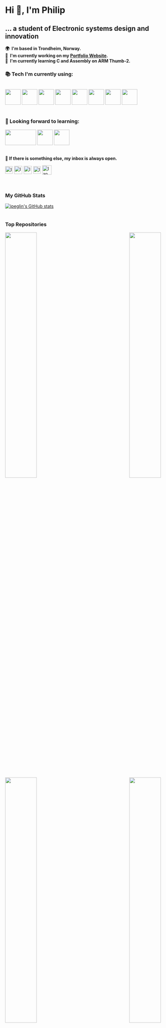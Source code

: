 **Hi 👋, I'm Philip**
=================================

**... a student of Electronic systems design and innovation**
---------------------------------------------------------

**🌍  I'm based in Trondheim, Norway.**
<br>
**🚀  I'm currently working on my [Portfolio Website](https://ipeglin.no).**
<br>
**🧠  I'm currently learning C and Assembly on ARM Thumb-2.**
### **📚 Tech I'm currently using:**
<br>
<code><a href="https://www.typescriptlang.org/" target="_blank"><img height="50" src="https://www.vectorlogo.zone/logos/typescriptlang/typescriptlang-ar21.svg"></a></code>
<code><a href="https://www.python.org/" target="_blank"><img height="50" src="https://www.vectorlogo.zone/logos/python/python-ar21.svg"></a></code>
<code><a href="https://cplusplus.com/" target="_blank"><img height="50" src="https://raw.githubusercontent.com/uiwjs/file-icons/master/icon/cpp.svg"></a></code>
<code><a href="https://vuejs.org/" target="_blank"><img height="50" src="https://www.vectorlogo.zone/logos/vuejs/vuejs-ar21.svg"></a></code>
<code><a href="https://reactjs.org/" target="_blank"><img height="50" src="https://www.vectorlogo.zone/logos/reactjs/reactjs-ar21.svg"></a></code>
<code><a href="https://expressjs.com/" target="_blank"><img height="50" src="https://www.vectorlogo.zone/logos/expressjs/expressjs-ar21.svg"></a></code>
<code><a href="https://git-scm.com/" target="_blank"><img height="50" src="https://www.vectorlogo.zone/logos/git-scm/git-scm-ar21.svg"></a></code>
<code><a href="https://www.json.org/" target="_blank"><img height="50" src="https://www.vectorlogo.zone/logos/json/json-ar21.svg"></a></code>
<br>
<br>

### **🔬 Looking forward to learning:**
<code><a href="https://svelte.dev/" target="_blank"><img height="50" width="100" src="https://raw.githubusercontent.com/get-icon/geticon/master/icons/svelte.svg"></a></code>
<code><a href="https://www.lua.org/" target="_blank"><img height="50" src="https://www.vectorlogo.zone/logos/lua/lua-ar21.svg"></a></code>
<code><a href="https://www.rust-lang.org/" target="_blank"><img height="50" src="https://www.vectorlogo.zone/logos/rust-lang/rust-lang-ar21.svg"></a></code>
<br>
<br>


**💬 If there is something else, my inbox is always open.**
<br>
<div id="socials">
  <a class="social-badge" href="https://www.linkedin.com/in/ipeglin" target="_blank">
   <img alt="Ian Philip Eglin | Linkedin" width="24px" src="https://www.vectorlogo.zone/logos/linkedin/linkedin-icon.svg" />
  </a>
  <a class="social-badge" href="mailto:philip@eglin.no" target="_blank">
    <img alt="Ian Philip Eglin | Gmail" width="26px" src="https://www.vectorlogo.zone/logos/gmail/gmail-icon.svg" />
  </a>
  <a class="social-badge" href="https://twitter.com/PhilipEglin" target="_blank">
    <img alt="Ian Philip Eglin | Twitter" width="26px" src="https://www.vectorlogo.zone/logos/twitter/twitter-official.svg" />
  </a>
  <a class="social-badge" href="https://www.instagram.com/ipeglin/" target="_blank">
    <img alt="Ian Philip Eglin | Instagram" width="24px" src="https://www.vectorlogo.zone/logos/instagram/instagram-icon.svg"  />
  </a>
  <a class="social-badge" href="https://dev.to/ipeglin" target="_blank">
  <img src="https://d2fltix0v2e0sb.cloudfront.net/dev-badge.svg" alt="Ian Philip Eglin's DEV Profile" height="30" width="30">
</a>
</div>
<br>
<br>

### **My GitHub Stats**

<a id="profile__stats" href="http://www.github.com/ipeglin"><img src="https://github-readme-stats.vercel.app/api?username=ipeglin&show_icons=true&hide=&count_private=true&title_color=0891b2&text_color=ffffff&icon_color=0891b2&bg_color=1c1917&hide_border=true&show_icons=true" alt="ipeglin's GitHub stats" /></a>
<br>
<br>

### **Top Repositories**

<div width="100%" align="center"><a href="https://github.com/ipeglin/WaveFormsTk" align="left"><img align="left" width="45%" src="https://github-readme-stats.vercel.app/api/pin/?username=ipeglin&repo=WaveFormsTk&title_color=0891b2&text_color=ffffff&icon_color=0891b2&bg_color=1c1917&hide_border=true&locale=en" /></a><a href="https://github.com/ipeglin/TDT4102" align="right"><img align="right" width="45%" src="https://github-readme-stats.vercel.app/api/pin/?username=ipeglin&repo=TDT4102&title_color=0891b2&text_color=ffffff&icon_color=0891b2&bg_color=1c1917&hide_border=true&locale=en" /></a></div><br /><br /><br /><br /><br /><br /><br />

<br /><br /><br /><br /><br /><br /><br />

<div width="100%" align="center"><a href="https://github.com/ipeglin/TDT4110" align="left"><img align="left" width="45%" src="https://github-readme-stats.vercel.app/api/pin/?username=ipeglin&repo=TDT4110&title_color=0891b2&text_color=ffffff&icon_color=0891b2&bg_color=1c1917&hide_border=true&locale=en" /></a><a href="https://github.com/ipeglin/crew-assistant-bot" align="right"><img align="right" width="45%" src="https://github-readme-stats.vercel.app/api/pin/?username=ipeglin&repo=crew-assistant-bot&title_color=0891b2&text_color=ffffff&icon_color=0891b2&bg_color=1c1917&hide_border=true&locale=en" /></a></div>

<style>
  #socials {
    display: flex;
    flex-direction: row;
    align-items: center;
  }
  .social-badge {
    padding-right: 5px;
  }
</style>